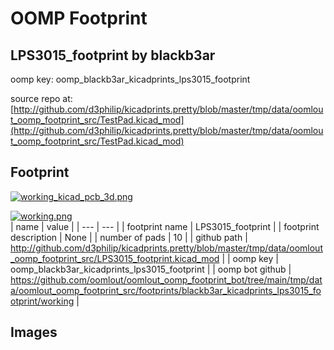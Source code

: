 # OOMP Footprint  
## LPS3015_footprint  by blackb3ar  
  
oomp key: oomp_blackb3ar_kicadprints_lps3015_footprint  
  
source repo at: [http://github.com/d3philip/kicadprints.pretty/blob/master/tmp/data/oomlout_oomp_footprint_src/TestPad.kicad_mod](http://github.com/d3philip/kicadprints.pretty/blob/master/tmp/data/oomlout_oomp_footprint_src/TestPad.kicad_mod)  
## Footprint  
  
[![working_kicad_pcb_3d.png](working_kicad_pcb_3d_600.png)](working_kicad_pcb_3d.png)  
  
[![working.png](working_600.png)](working.png)  
| name | value | 
| --- | --- | 
| footprint name | LPS3015_footprint | 
| footprint description | None | 
| number of pads | 10 | 
| github path | http://github.com/d3philip/kicadprints.pretty/blob/master/tmp/data/oomlout_oomp_footprint_src/LPS3015_footprint.kicad_mod | 
| oomp key | oomp_blackb3ar_kicadprints_lps3015_footprint | 
| oomp bot github | https://github.com/oomlout/oomlout_oomp_footprint_bot/tree/main/tmp/data/oomlout_oomp_footprint_src/footprints/blackb3ar_kicadprints_lps3015_footprint/working | 
## Images  
